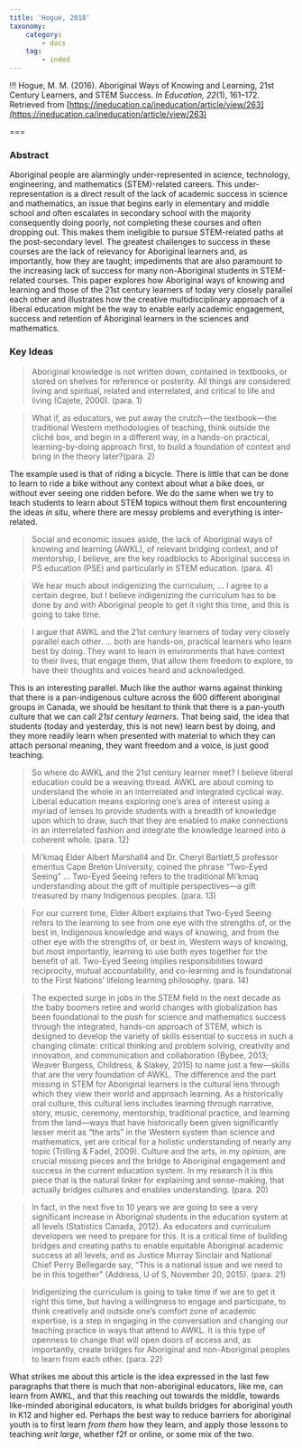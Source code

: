 ```yaml
---
title: 'Hogue, 2018'
taxonomy:
    category:
        - docs
    tag:
        - inded
---
```


!!! Hogue, M. M. (2016). Aboriginal Ways of Knowing and Learning, 21st Century Learners, and STEM Success. *In Education, 22*(1), 161–172. Retrieved from [https://ineducation.ca/ineducation/article/view/263](https://ineducation.ca/ineducation/article/view/263)


===

### Abstract

Aboriginal people are alarmingly under-represented in science, technology, engineering, and mathematics (STEM)-related careers. This under-representation is a direct result of the lack of academic success in science and mathematics, an issue that begins early in elementary and middle school and often escalates in secondary school with the majority consequently doing poorly, not completing these courses and often dropping out. This makes them ineligible to pursue STEM-related paths at the post-secondary level. The greatest challenges to success in these courses are the lack of relevancy for Aboriginal learners and, as importantly, how they are taught; impediments that are also paramount to the increasing lack of success for many non-Aboriginal students in STEM-related courses. This paper explores how Aboriginal ways of knowing and learning and those of the 21st century learners of today very closely parallel each other and illustrates how the creative multidisciplinary approach of a liberal education might be the way to enable early academic engagement, success and retention of Aboriginal learners in the sciences and mathematics.

### Key Ideas

> Aboriginal knowledge is not written down, contained in textbooks, or stored on shelves for reference or posterity. All things are considered living and spiritual, related and interrelated, and critical to life and living (Cajete, 2000). (para. 1)

> What if, as educators, we put away the crutch—the textbook—the traditional Western methodologies of teaching, think outside the cliché box, and begin in a different way, in a hands-on practical, learning-by-doing approach first, to build a foundation of context and bring in the theory later?(para. 2)

The example used is that of riding a bicycle. There is little that can be done to learn to ride a bike without any context about what a bike does, or without ever seeing one ridden before. We do the same when we try to teach students to learn about STEM topics without them first encountering the ideas *in situ*, where there are messy problems and everything is inter-related.

> Social and economic issues aside, the lack of Aboriginal ways of knowing and learning (AWKL), of relevant bridging context, and of mentorship, I believe, are the key roadblocks to Aboriginal success in PS education (PSE) and particularly in STEM education. (para. 4)

> We hear much about indigenizing the curriculum; ... I agree to a certain degree, but I believe indigenizing the curriculum has to be done by and with Aboriginal people to get it right this time, and this is going to take time.

> I argue that AWKL and the 21st century learners of today very closely parallel each other. ... both are hands-on, practical learners who learn best by doing. They want to learn in environments that have context to their lives, that engage them, that allow them freedom to explore, to have their thoughts and voices heard and acknowledged.

This is an interesting parallel. Much like the author warns against thinking that there is a pan-indigenous culture across the 600 different aboriginal groups in Canada, we should be hesitant to think that there is a pan-youth culture that we can call *21st century learners*. That being said, the idea that students (today and yesterday, this is not new) learn best by doing, and they more readily learn when presented with material to which they can attach personal meaning, they want freedom and a voice, is just good teaching.

> So where do AWKL and the 21st century learner meet? I believe liberal education could be a weaving thread. AWKL are about coming to understand the whole in an interrelated and integrated cyclical way. Liberal education means exploring one’s area of interest using a myriad of lenses to provide students with a breadth of knowledge upon which to draw, such that they are enabled to make connections in an interrelated fashion and integrate the knowledge learned into a coherent whole. (para. 12)

> Mi’kmaq Elder Albert Marshall4 and Dr. Cheryl Bartlett,5 professor emeritus Cape Breton University, coined the phrase “Two-Eyed Seeing” ... Two-Eyed Seeing refers to the traditional Mi’kmaq understanding about the gift of multiple perspectives—a gift treasured by many Indigenous peoples. (para. 13)

> For our current time, Elder Albert explains that Two-Eyed Seeing refers to the learning to see from one eye with the strengths of, or the best in, Indigenous knowledge and ways of knowing, and from the other eye with the strengths of, or best in, Western ways of knowing, but most importantly, learning to use both eyes together for the benefit of all. Two-Eyed Seeing implies responsibilities toward reciprocity, mutual accountability, and co-learning and is foundational to the First Nations’ lifelong learning philosophy. (para. 14)

> The expected surge in jobs in the STEM field in the next decade as the baby boomers retire and world changes with globalization has been foundational to the push for science and mathematics success through the integrated, hands-on approach of STEM, which is designed to develop the variety of skills essential to success in such a changing climate: critical thinking and problem solving, creativity and innovation, and communication and collaboration (Bybee, 2013; Weaver Burgess, Childress, & Slakey, 2015) to name just a few—skills that  are the very foundation of AWKL. The difference and the part missing in STEM for Aboriginal learners is the cultural lens through which they view their world and approach learning. As a historically oral culture, this cultural lens includes learning through narrative, story, music, ceremony, mentorship, traditional practice, and learning from the land—ways that have historically been given significantly lesser merit as “the arts” in the Western system than science and mathematics, yet are critical for a holistic understanding of nearly any topic (Trilling & Fadel, 2009). Culture and the arts, in my opinion, are crucial missing pieces and the bridge to Aboriginal engagement and success in the current education system. In my research it is this piece that is the natural linker for explaining and sense-making, that actually bridges cultures and enables understanding. (para. 20)

> In fact, in the next five to 10 years we are going to see a very significant increase in Aboriginal students in the education system at all levels (Statistics Canada, 2012). As educators and curriculum developers we need to prepare for this. It is a critical time of building bridges and creating paths to enable equitable Aboriginal academic success at all levels, and as Justice Murray Sinclair and National Chief Perry Bellegarde say, “This is a national issue and we need to be in this together” (Address, U of S, November 20, 2015). (para. 21)

> Indigenizing the curriculum is going to take time if we are to get it right this time, but having a willingness to engage and participate, to think creatively and outside one’s comfort zone of academic expertise, is a step in engaging in the conversation and changing our teaching practice in ways that attend to AWKL. It is this type of openness to change that will open doors of access and, as importantly, create bridges for Aboriginal and non-Aboriginal peoples to learn from each other. (para. 22)

What strikes me about this article is the idea expressed in the last few paragraphs that there is much that non-aboriginal educators, like me, can learn from AWKL, and that this reaching out towards the middle, towards like-minded aboriginal educators, is what builds bridges for aboriginal youth in K12 and higher ed. Perhaps the best way to reduce barriers for aboriginal youth is to first learn *from them* how they learn, and apply those lessons to teaching *writ large*, whether f2f or online, or some mix of the two.
